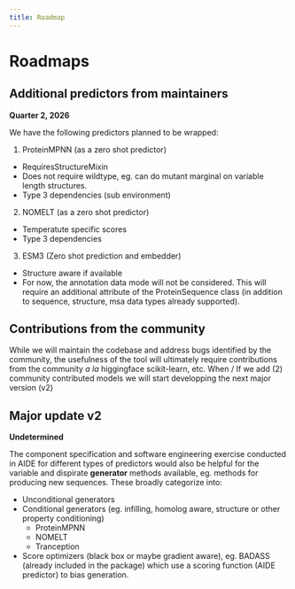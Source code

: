 ```yaml
---
title: Roadmap
---
```


# Roadmaps

## Additional predictors from maintainers
__Quarter 2, 2026__

We have the following predictors planned to be wrapped:

1. ProteinMPNN (as a zero shot predictor)
  - RequiresStructureMixin
  - Does not require wildtype, eg. can do mutant marginal on variable length structures.
  - Type 3 dependencies (sub environment)
2. NOMELT (as a zero shot predictor)
  - Temperatute specific scores
  - Type 3 dependencies
3. ESM3 (Zero shot prediction and embedder)
  - Structure aware if available
  - For now, the annotation data mode will not be considered. This will require an additional attribute of the ProteinSequence class (in addition to sequence, structure, msa data types already supported).

## Contributions from the community
While we will maintain the codebase and address bugs identified by the community, the usefulness of the tool will ultimately require contributions from the community _a la_ higgingface scikit-learn, etc. When / If we add (2) community contributed models we will start developping the next major version (v2) 

## Major update v2
__Undetermined__

The component specification and software engineering exercise conducted in AIDE for different types of predictors would also be helpful for the variable and dispirate __generator__ methods available, eg. methods for producing new sequences. These broadly categorize into:
- Unconditional generators
- Conditional generators (eg. infilling, homolog aware, structure or other property conditioning)
    - ProteinMPNN
    - NOMELT
    - Tranception
- Score optimizers (black box or maybe gradient aware), eg. BADASS (already included in the package) which use a scoring function (AIDE predictor) to bias generation.
